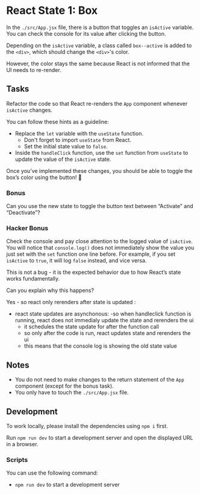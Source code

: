 # React State 1: Box

In the `./src/App.jsx` file, there is a button that toggles an `isActive` variable. You can check the console for its value after clicking the button.

Depending on the `isActive` variable, a class called `box--active` is added to the `<div>`, which should change the `<div>`'s color.

However, the color stays the same because React is not informed that the UI needs to re-render.

## Tasks

Refactor the code so that React re-renders the `App` component whenever `isActive` changes.

You can follow these hints as a guideline:

- Replace the `let` variable with the `useState` function.
  - Don't forget to import `useState` from React.
  - Set the initial state value to `false`.
- Inside the `handleClick` function, use the `set` function from `useState` to update the value of the `isActive` state.

Once you’ve implemented these changes, you should be able to toggle the box’s color using the button! 🎉

### Bonus

Can you use the new state to toggle the button text between “Activate” and “Deactivate”?

### Hacker Bonus

Check the console and pay close attention to the logged value of `isActive`. You will notice that `console.log()` does not immediately show the value you just set with the `set` function one line before. For example, if you set `isActive` to `true`, it will log `false` instead, and vice versa.

This is not a bug - it is the expected behavior due to how React’s state works fundamentally.

Can you explain why this happens?

Yes - so react only rerenders after state is updated :

- react state updates are asynchonous:
  -so when handleclick function is running, react does not immedialy update the state and rerenders the ui
  - it schedules the state update for after the function call
  - so only after the code is run, react updates state and rerenders the ui
  - this means that the console log is showing the old state value

## Notes

- You do not need to make changes to the return statement of the `App` component (except for the bonus task).
- You only have to touch the `./src/App.jsx` file.

## Development

To work locally, please install the dependencies using `npm i` first.

Run `npm run dev` to start a development server and open the displayed URL in a browser.

### Scripts

You can use the following command:

- `npm run dev` to start a development server
